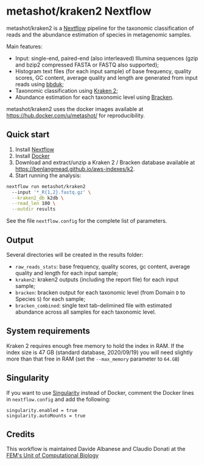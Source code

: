 # metashot/kraken2 Nextflow

metashot/kraken2 is a [Nextflow](https://www.nextflow.io/) pipeline for the
taxonomic classification of reads and the abundance estimation of species in
metagenomic samples.

Main features:

- Input: single-end, paired-end (also interleaved) Illumina sequences (gzip
  and bzip2 compressed FASTA or FASTQ also supported);
- Histogram text files (for each input sample) of base frequency, quality
  scores, GC content, average quality and length are generated from input reads
  using
  [bbduk](https://jgi.doe.gov/data-and-tools/bbtools/bb-tools-user-guide/bbduk-guide/);
- Taxonomic classification using 
  [Kraken 2](http://ccb.jhu.edu/software/kraken2/index.shtml);
- Abundance estimation for each taxonomic level using
  [Bracken](http://ccb.jhu.edu/software/bracken/index.shtml).

metashot/kraken2 uses the docker images available at
https://hub.docker.com/u/metashot/ for reproducibility.

## Quick start

1. Install [Nextflow](https://www.nextflow.io/)
1. Install [Docker](https://www.docker.com/) 
1. Download and extract/unzip a Kraken 2 / Bracken database available at
   https://benlangmead.github.io/aws-indexes/k2.
1. Start running the analysis:
   
  ```bash
  nextflow run metashot/kraken2
    --input '*_R{1,2}.fastq.gz' \
    --kraken2_db k2db \
    --read_len 100 \
    --outdir results
  ```

See the file ``nextflow.config`` for the complete list of parameters.

## Output
Several directories will be created in the results folder:

- ``raw_reads_stats``: base frequency, quality scores, gc content, average
  quality and length for each input sample;
- ``kraken2``: kraken2 outputs (including the report file) for each input
  sample;
- ``bracken``: bracken output for each taxonomic level (from Domain ``D`` to
  Species ``S``) for each sample;
- ``bracken_combined``: single text tab-delimined file with estimated
  abundance across all samples for each taxonomic level.

## System requirements
Kraken 2 requires enough free memory to hold the index in RAM. If the index size
is 47 GB (standard database, 2020/09/19) you will need slightly more  than that
free in RAM (set the ``--max_memory`` parameter to ``64.GB``)

## Singularity
If you want to use [Singularity](https://singularity.lbl.gov/) instead of Docker,
comment the Docker lines in ``nextflow.config`` and add the following:

```nextflow
singularity.enabled = true
singularity.autoMounts = true
```

## Credits
This workflow is maintained Davide Albanese and Claudio Donati at the [FEM's
Unit of Computational
Biology](https://www.fmach.it/eng/CRI/general-info/organisation/Chief-scientific-office/Computational-biology)
